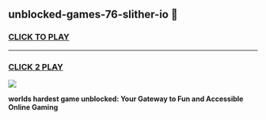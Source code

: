 
## unblocked-games-76-slither-io 👋
<h3>
<a href="https://premium.freeplayer.one?title=unblocked-games-76-slither-io&ref=14F">CLICK TO PLAY</a></h3>
<hr>

<h3>
<a href="https://premium.freeplayer.one?title=unblocked-games-76-slither-io&ref=14F">CLICK 2 PLAY</a>
  
</h3>

<a href="https://premium.freeplayer.one?title=unblocked-games-76-slither-io&ref=12F/"><img src="https://clearcache.store/games.png"></a>


**worlds hardest game unblocked: Your Gateway to Fun and Accessible Online Gaming**
